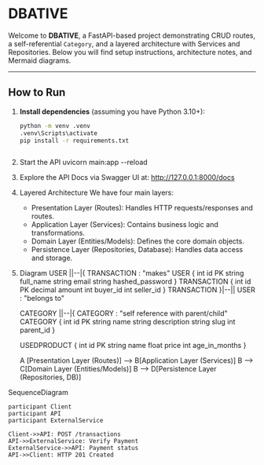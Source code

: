 # DBATIVE

Welcome to **DBATIVE**, a FastAPI-based project demonstrating CRUD routes, a self-referential `Category`, and a layered architecture with Services and Repositories. Below you will find setup instructions, architecture notes, and Mermaid diagrams.

---

## How to Run

1. **Install dependencies** (assuming you have Python 3.10+):

   ```bash
   python -m venv .venv
   .venv\Scripts\activate
   pip install -r requirements.txt



   ```

2. Start the API
   uvicorn main:app --reload

3. Explore the API Docs via Swagger UI at:
   http://127.0.0.1:8000/docs

4. Layered Architecture
   We have four main layers:

   - Presentation Layer (Routes): Handles HTTP requests/responses and routes.
   - Application Layer (Services): Contains business logic and transformations.
   - Domain Layer (Entities/Models): Defines the core domain objects.
   - Persistence Layer (Repositories, Database): Handles data access and storage.

5. Diagram
   USER ||--|{ TRANSACTION : "makes"
   USER {
   int id PK
   string full_name
   string email
   string hashed_password
   }
   TRANSACTION {
   int id PK
   decimal amount
   int buyer_id
   int seller_id
   }
   TRANSACTION }|--|| USER : "belongs to"

   CATEGORY ||--|{ CATEGORY : "self reference with parent/child"
   CATEGORY {
   int id PK
   string name
   string description
   string slug
   int parent_id
   }

   USEDPRODUCT {
   int id PK
   string name
   float price
   int age_in_months
   }

   A [Presentation Layer (Routes)] --> B[Application Layer (Services)]
   B --> C[Domain Layer (Entities/Models)]
   B --> D[Persistence Layer (Repositories, DB)]

SequenceDiagram

    participant Client
    participant API
    participant ExternalService

    Client->>API: POST /transactions
    API->>ExternalService: Verify Payment
    ExternalService->>API: Payment status
    API->>Client: HTTP 201 Created

